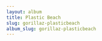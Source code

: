 ```yaml
---
layout: album
title: Plastic Beach
slug: gorillaz-plasticbeach
album_slug: gorillaz-plasticbeach
---
```

